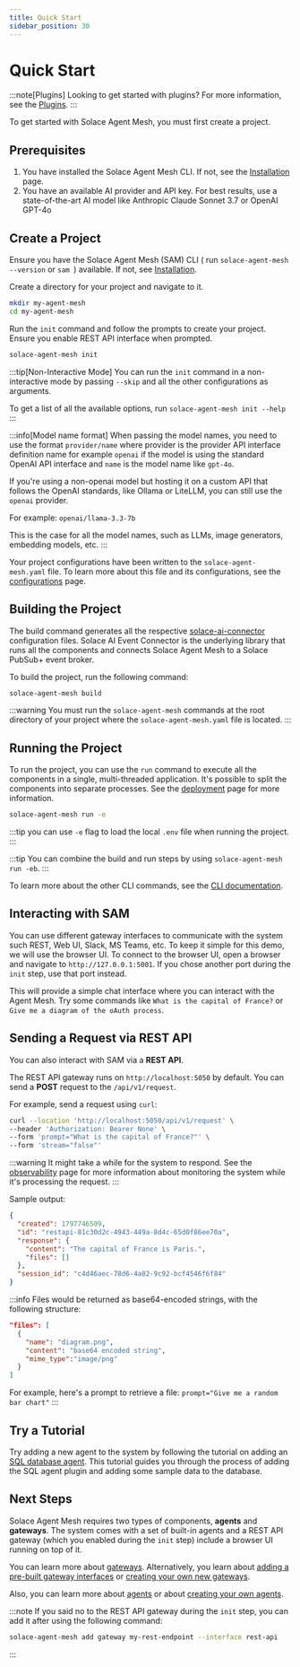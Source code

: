 ```yaml
---
title: Quick Start
sidebar_position: 30
---
```


# Quick Start

:::note[Plugins]
Looking to get started with plugins? For more information, see the [Plugins](../concepts/plugins/index.md).
:::

To get started with Solace Agent Mesh, you must first create a project.

## Prerequisites

1. You have installed the Solace Agent Mesh CLI. If not, see the [Installation](./installation.md) page.
2. You have an available AI provider and API key. For best results, use a state-of-the-art AI model like Anthropic Claude Sonnet 3.7 or OpenAI GPT-4o

## Create a Project

Ensure you have the Solace Agent Mesh (SAM) CLI ( run `solace-agent-mesh --version` or `sam `) available. If not, see  [Installation](./installation.md).

Create a directory for your project and navigate to it.
```sh
mkdir my-agent-mesh
cd my-agent-mesh
```

Run the `init` command and follow the prompts to create your project. Ensure you enable REST API interface when prompted.

```sh
solace-agent-mesh init
```

:::tip[Non-Interactive Mode]
You can run the `init` command in a non-interactive mode by passing `--skip` and all the other configurations as arguments.

To get a list of all the available options, run `solace-agent-mesh init --help`
:::

:::info[Model name format]
When passing the model names, you need to use the format `provider/name` where provider is the provider API interface definition name for example `openai` if the model is using the standard OpenAI API interface and `name` is the model name like `gpt-4o`.

If you're using a non-openai model but hosting it on a custom API that follows the OpenAI standards, like Ollama or LiteLLM, you can still use the `openai` provider. 

For example: `openai/llama-3.3-7b`

This is the case for all the model names, such as LLMs, image generators, embedding models, etc.
:::

Your project configurations have been written to the `solace-agent-mesh.yaml` file. To learn more about this file and its configurations, see the [configurations](./configuration.md) page.


## Building the Project

The build command generates all the respective [solace-ai-connector](../user-guide/solace-ai-connector.md) configuration files. Solace AI Event Connector is the underlying library that runs all the components and connects Solace Agent Mesh to a Solace PubSub+ event broker.

To build the project, run the following command:

```sh
solace-agent-mesh build
```

:::warning
You must run the `solace-agent-mesh` commands at the root directory of your project where the `solace-agent-mesh.yaml` file is located.
:::

 

## Running the Project

To run the project, you can use the `run` command to execute all the components in a single, multi-threaded application. It's possible to split the components into separate processes. See the [deployment](../deployment/deploy.md) page for more information.

```sh
solace-agent-mesh run -e
```
:::tip
you can use `-e` flag to load the local `.env` file when running the project.
:::

:::tip
You can combine the build and run steps by using `solace-agent-mesh run -eb`.
:::

To learn more about the other CLI commands, see the [CLI documentation](../concepts/cli.md).

## Interacting with SAM

You can use different gateway interfaces to communicate with the system such REST, Web UI, Slack, MS Teams, etc. To keep it simple for this demo, we will use the browser UI. To connect to the browser UI, open a browser and navigate to `http://127.0.0.1:5001`. If you chose another port during the `init` step, use that port instead.

This will provide a simple chat interface where you can interact with the Agent Mesh. Try some commands like `What is the capital of France?` or `Give me a diagram of the oAuth process`.


## Sending a Request via REST API

You can also interact with SAM via a **REST API**.

The REST API gateway runs on `http://localhost:5050` by default. You can send a **POST** request to the `/api/v1/request`.

For example, send a request using `curl`:

```sh
curl --location 'http://localhost:5050/api/v1/request' \
--header 'Authorization: Bearer None' \
--form 'prompt="What is the capital of France?"' \
--form 'stream="false"'
```

:::warning
It might take a while for the system to respond. See the [observability](../deployment/observability.md) page for more information about monitoring the system while it's processing the request.
:::

Sample output:

```json
{
  "created": 1797746509,
  "id": "restapi-81c30d2c-4943-449a-8d4c-65d0f86ee70a",
  "response": {
    "content": "The capital of France is Paris.",
    "files": []
  },
  "session_id": "c4d46aec-78d6-4a82-9c92-bcf4546f6f84"
}
```

:::info
Files would be returned as base64-encoded strings, with the following structure:
```json
"files": [
  {
    "name": "diagram.png",
    "content": "base64 encoded string",
    "mime_type":"image/png"
  }
]
```

For example, here's a prompt to retrieve a file: `prompt="Give me a random bar chart"`
:::


## Try a Tutorial

Try adding a new agent to the system by following the tutorial on adding an [SQL database agent](../tutorials/sql-database.md). This tutorial guides you through the process of adding the SQL agent plugin and adding some sample data to the database.


## Next Steps

Solace Agent Mesh requires two types of components, **agents** and **gateways**. The system comes with a set of built-in agents and a REST API gateway (which you enabled during the `init` step) include a browser UI running on top of it.

You can learn more about [gateways](../concepts/gateways.md). Alternatively, you learn about [adding a pre-built gateway interfaces](../concepts/gateways.md#gateway-from-interfaces) or [creating your own new gateways](../user-guide/custom-gateways.md).

Also, you can learn more about [agents](../concepts/agents.md) or about [creating your own agents](../user-guide/custom-agents.md).

:::note
If you said no to the REST API gateway during the `init` step, you can add it after using the following command:

```sh
solace-agent-mesh add gateway my-rest-endpoint --interface rest-api
```
::: 



